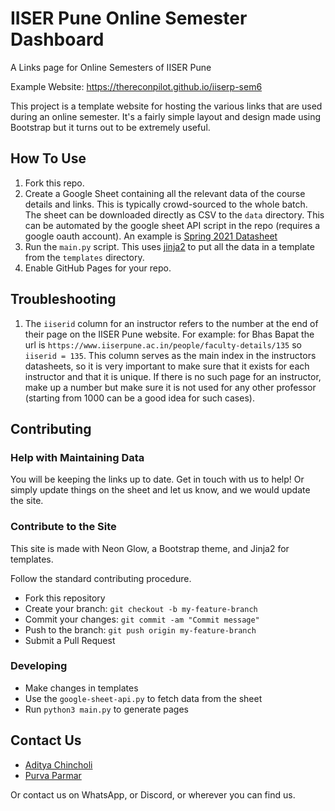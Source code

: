 # IISER Pune Online Semester Dashboard

A Links page for Online Semesters of IISER Pune

Example Website: https://thereconpilot.github.io/iiserp-sem6

This project is a template website for hosting the various links that
are used during an online semester. It's a fairly simple layout and
design made using Bootstrap but it turns out to be extremely useful.

## How To Use

1. Fork this repo.
2. Create a Google Sheet containing all the relevant data of the course
    details and links. This is typically crowd-sourced to the whole batch.
    The sheet can be downloaded directly as CSV to the `data` directory.
    This can be automated by the google sheet API script in the repo
    (requires a google oauth account).
    An example is [Spring 2021 Datasheet][Sheet Link]
2. Run the `main.py` script. This uses [jinja2][Jinja2 Docs] to put all
    the data in a template from the `templates` directory.
3. Enable GitHub Pages for your repo.

## Troubleshooting

1. The `iiserid` column for an instructor refers to the number at
    the end of their page on the IISER Pune website. For example:
    for Bhas Bapat the url is `https://www.iiserpune.ac.in/people/faculty-details/135`
    so `iiserid = 135`. This column serves as the main index in the
    instructors datasheets, so it is very important to make sure that
    it exists for each instructor and that it is unique. If there is no
    such page for an instructor, make up a number but make sure it is
    not used for any other professor (starting from 1000 can be a good
    idea for such cases). 

## Contributing

### Help with Maintaining Data

You will be keeping the links up to date. Get in touch with us to help!
Or simply update things on the sheet and let us know, and we would update
the site.

### Contribute to the Site

This site is made with Neon Glow, a Bootstrap theme, and Jinja2 for templates.

Follow the standard contributing procedure.

- Fork this repository
- Create your branch: `git checkout -b my-feature-branch`
- Commit your changes: `git commit -am "Commit message"`
- Push to the branch: `git push origin my-feature-branch`
- Submit a Pull Request

### Developing
- Make changes in templates
- Use the `google-sheet-api.py` to fetch data from the sheet
- Run `python3 main.py` to generate pages

## Contact Us

- [Aditya Chincholi](mailto:aditya.chincholi@students.iiserpune.ac.in)
- [Purva Parmar](mailto:purva.parmar@students.iiserpune.ac.in)

Or contact us on WhatsApp, or Discord, or wherever you can find us.


[Sheet Link]: https://docs.google.com/spreadsheets/d/1wsEatRyeX6Vx27HB3rcpKb3E7nwzWup-3u45LuiRsyA/edit?usp=sharing
[Jinja2 Docs]: https://jinja.palletsprojects.com/en/3.0.x/
